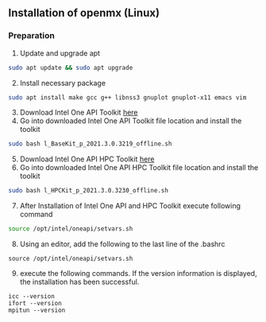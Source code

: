 ## Installation of openmx (Linux)
### Preparation
1. Update and upgrade apt
```bash
sudo apt update && sudo apt upgrade
```
2. Install necessary package
```bash
sudo apt install make gcc g++ libnss3 gnuplot gnuplot-x11 emacs vim
```
3. Download Intel One API Toolkit [here](https://registrationcenter-download.intel.com/akdlm/irc_nas/17977/l_BaseKit_p_2021.3.0.3219_offline.sh)
4. Go into downloaded Intel One API Toolkit file location and install the toolkit
```bash
sudo bash l_BaseKit_p_2021.3.0.3219_offline.sh
```
5. Download Intel One API HPC Toolkit [here](https://registrationcenter-download.intel.com/akdlm/irc_nas/17912/l_HPCKit_p_2021.3.0.3230_offline.sh)
6. Go into downloaded Intel One API HPC Toolkit file location and install the toolkit
```bash
sudo bash l_HPCKit_p_2021.3.0.3230_offline.sh
```
7. After Installation of Intel One API and HPC Toolkit execute following command
```bash
source /opt/intel/oneapi/setvars.sh
```
8. Using an editor, add the following to the last line of the .bashrc
```
source /opt/intel/oneapi/setvars.sh
```
9. execute the following commands. If the version information is displayed, the installation has been successful.
```
icc --version
ifort --version
mpitun --version
```

